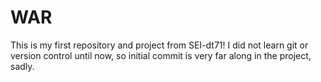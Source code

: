 # WAR
This is my first repository and project from SEI-dt71! I did not learn git or version control until now, so initial commit is very far along in the project, sadly. 
